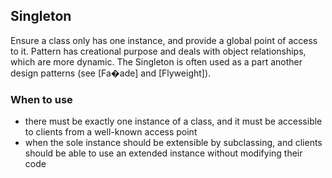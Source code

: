 ## Singleton

Ensure a class only has one instance, and provide a global point of access to it.
Pattern has creational purpose and deals with object relationships, which are more 
dynamic. The Singleton is often used as a part another design patterns (see [Fa�ade] 
and [Flyweight]). 

### When to use

* there must be exactly one instance of a class, and it must be accessible to clients from a well-known access point
* when the sole instance should be extensible by subclassing, and clients should be able to use an extended instance without modifying their code

 

